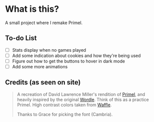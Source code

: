 # What is this?
A small project where I remake Primel.

## To-do List
- [ ] Stats display when no games played
- [ ] Add some indication about cookies and how they're being used
- [ ] Figure out how to get the buttons to hover in dark mode
- [ ] Add some more animations

## Credits (as seen on site)
> A recreation of David Lawrence Miller's rendition of [Primel](https://converged.yt/primel/), and heavily inspired by the original [Wordle](https://www.nytimes.com/games/wordle/index.html). Think of this as a practice Primel. 
> High contrast colors taken from [Waffle](https://wafflegame.net/).
> 
> Thanks to Grace for picking the font (Cambria).
